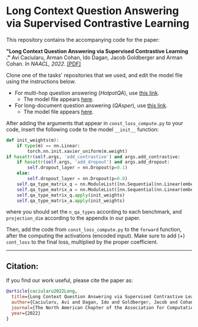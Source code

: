 # Long Context Question Answering via Supervised Contrastive Learning

This repository contains the accompanying code for the paper:

**"Long Context Question Answering via Supervised Contrastive Learning
."** Avi Caciularu, Arman Cohan, Ido Dagan, Jacob Goldberger  and Arman Cohan. *In NAACL, 2022*.
[[PDF]](https://arxiv.org/pdf/2112.08777.pdf)

Clone one of the tasks' repositories that we used, and edit the model file using the instructions below.
* For multi-hop question answering (*HotpotQA*), use [this link](https://github.com/armancohan/longformer/tree/hotpotqa).
  * The model file appears [here](https://github.com/armancohan/longformer/tree/hotpotqa).
* For long-document question answering (*QAsper*), use [this link](https://github.com/allenai/qasper-led-baseline).
  * The model file appears [here](https://github.com/armancohan/longformer/blob/hotpotqa/examples/hotpotqa.py).

After adding the arguments that appear in `const_loss_compute.py` to your code, insert the following code to the model `__init__` function:

```python
def init_weights(m):
    if type(m) == nn.Linear:
        torch.nn.init.xavier_uniform(m.weight)
if hasattr(self.args, 'add_contrastive') and args.add_contrastive:
    if hasattr(self.args, 'add_dropout') and args.add_dropout:
        self.dropout_layer = nn.Dropout(p=0.1)
    else:
        self.dropout_layer = nn.Dropout(p=0.0)
    self.qa_type_matrix_q = nn.ModuleList([nn.Sequential(nn.Linear(embed_dim, projection_dim, bias=False), self.dropout_layer) for _ in range(n_qa_types)])
    self.qa_type_matrix_a = nn.ModuleList([nn.Sequential(nn.Linear(embed_dim, projection_dim, bias=False), self.dropout_layer) for _ in range(n_qa_types)])
    self.qa_type_matrix_q.apply(init_weights)
    self.qa_type_matrix_a.apply(init_weights)
```

where you should set the `n_qa_types` according to each benchmark, and `projection_dim` according to the appendix in our paper.

Then, add the code from `const_loss_compute.py` to the `forward` function, after the computing the activations (encoded input). Make sure to add (+) `cont_loss` to the final loss, multiplied by the proper coefficient.

---
## Citation:
If you find our work useful, please cite the paper as:

```bibtex
@article{caciularu2022Long,
  title={Long Context Question Answering via Supervised Contrastive Learning},
  author={Caciularu, Avi and Dagan, Ido and Goldberger, Jacob and Cohan, Arman},
  journal={The North American Chapter of the Association for Computational Linguistics: Human Language Technologies (NAACL 2022)},
  year={2022}
}
```